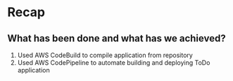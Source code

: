 # Recap

What has been done and what has we achieved?
--------
1. Used AWS CodeBuild to compile application from repository
2. Used AWS CodePipeline to automate building and deploying ToDo application
